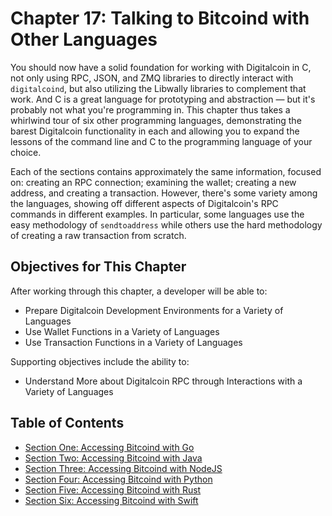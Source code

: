 # Chapter 17: Talking to Bitcoind with Other Languages

You should now have a solid foundation for working with Digitalcoin in C, not only using RPC, JSON, and ZMQ libraries to directly interact with `digitalcoind`, but also utilizing the Libwally libraries to complement that work. And C is a great language for prototyping and abstraction — but it's probably not what you're programming in. This chapter thus takes a whirlwind tour of six other programming languages, demonstrating the barest Digitalcoin functionality in each and allowing you to expand the lessons of the command line and C to the programming language of your choice.

Each of the sections contains approximately the same information, focused on: creating an RPC connection; examining the wallet; creating a new address, and creating a transaction. However, there's some variety among the languages, showing off different aspects of Digitalcoin's RPC commands in different examples. In particular, some languages use the easy methodology of `sendtoaddress` while others use the hard methodology of creating a raw transaction from scratch.

## Objectives for This Chapter

After working through this chapter, a developer will be able to:

   * Prepare Digitalcoin Development Environments for a Variety of Languages
   * Use Wallet Functions in a Variety of Languages
   * Use Transaction Functions in a Variety of Languages
   
Supporting objectives include the ability to:

  * Understand More about Digitalcoin RPC through Interactions with a Variety of Languages
   
## Table of Contents

  * [Section One: Accessing Bitcoind with Go](17_1_Accessing_Bitcoind_with_Go.md)
  * [Section Two: Accessing Bitcoind with Java](17_2_Accessing_Bitcoind_with_Java.md)
  * [Section Three: Accessing Bitcoind with NodeJS](17_3_Accessing_Bitcoind_with_NodeJS.md)
  * [Section Four: Accessing Bitcoind with Python](17_4_Accessing_Bitcoind_with_Python.md)
  * [Section Five: Accessing Bitcoind with Rust](17_5_Accessing_Bitcoind_with_Rust.md)
  * [Section Six: Accessing Bitcoind with Swift](17_6_Accessing_Bitcoind_with_Swift.md)
